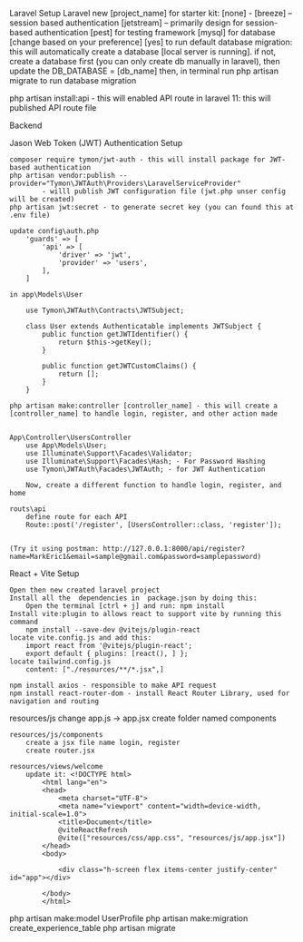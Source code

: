 Laravel Setup
Laravel new [project_name]
for starter kit: [none] -
[breeze] – session based authentication
[jetstream] – primarily design for session-based authentication
[pest] for testing framework
[mysql] for database [change based on your preference]
[yes] to run default database migration: this will automatically create a database [local server is running].
if not, create a database first (you can only create db manually in laravel),
then update the DB_DATABASE = [db_name]
then, in terminal run php artisan migrate to run database migration

php artisan install:api - this will enabled API route in laravel 11: this will published API route file

Backend

Jason Web Token (JWT) Authentication Setup

    composer require tymon/jwt-auth - this will install package for JWT-based authentication
    php artisan vendor:publish --provider="Tymon\JWTAuth\Providers\LaravelServiceProvider"
            - willl publish JWT configuration file (jwt.php unser config will be created)
    php artisan jwt:secret - to generate secret key (you can found this at .env file)

    update config\auth.php
        'guards' => [
            'api' => [
                'driver' => 'jwt',
                'provider' => 'users',
            ],
        ]

    in app\Models\User

        use Tymon\JWTAuth\Contracts\JWTSubject;

        class User extends Authenticatable implements JWTSubject {
            public function getJWTIdentifier() {
                return $this->getKey();
            }

            public function getJWTCustomClaims() {
                return [];
            }
        }

    php artisan make:controller [controller_name] - this will create a [controller_name] to handle login, register, and other action made


    App\Controller\UsersController
        use App\Models\User;
        use Illuminate\Support\Facades\Validator;
        use Illuminate\Support\Facades\Hash; - For Password Hashing
        use Tymon\JWTAuth\Facades\JWTAuth; - for JWT Authentication

        Now, create a different function to handle login, register, and home

    routs\api
        define route for each API
        Route::post('/register', [UsersController::class, 'register']);


    (Try it using postman: http://127.0.0.1:8000/api/register?name=MarkEric1&email=sample@gmail.com&password=samplepassword)

React + Vite Setup

    Open then new created laravel project
    Install all the  dependencies in  package.json by doing this:
    	Open the terminal [ctrl + j] and run: npm install
    Install vite:plugin to allows react to support vite by running this command
    	npm install --save-dev @vitejs/plugin-react
    locate vite.config.js and add this:
    	import react from '@vitejs/plugin-react';
    	export default { plugins: [react(), ] };
    locate tailwind.config.js
        content: ["./resources/**/*.jsx",]

    npm install axios - responsible to make API request
    npm install react-router-dom - install React Router Library, used for navigation and routing

resources/js
change app.js -> app.jsx
create folder named components

    resources/js/components
        create a jsx file name login, register
        create router.jsx

    resources/views/welcome
        update it: <!DOCTYPE html>
            <html lang="en">
            <head>
                <meta charset="UTF-8">
                <meta name="viewport" content="width=device-width, initial-scale=1.0">
                <title>Document</title>
                @viteReactRefresh
                @vite(["resources/css/app.css", "resources/js/app.jsx"])
            </head>
            <body>

                <div class="h-screen flex items-center justify-center" id="app"></div>

            </body>
            </html>

php artisan make:model UserProfile
php artisan make:migration create_experience_table
php artisan migrate
